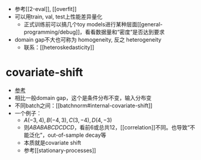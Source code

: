 - 参考[[2-eval]], [[overfit]]
- 可以用train, val, test上性能差异量化
  - 正式训练前可以搞几个toy models进行某种层面[[general-programming/debug]]，看看数据量和“密度”是否达到要求
- domain gap不大也可称为 homogeneity, 反之 heterogeneity
  - 联系：[[heteroskedasticity]]
# covariate-shift
- [参考](https://zhuanlan.zhihu.com/p/339719861)
- 相比一般domain gap，这个是条件分布不变，输入分布变
- 不同batch之间：[[batchnorm#internal-covariate-shift]]
- 一个例子：
  - $A(-3,4),B(-4,3),C(3,-4),D(4,-3)$
  - 则$ABABABCDCDCD$，看前6或总共12，[[correlation]]不同。也导致“不能泛化”，out-of-sample decay等
  - 本质就是covariate shift
  - 参考[[stationary-processes]]